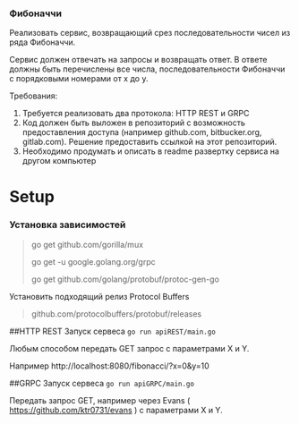 ### Фибоначчи

Реализовать сервис, возвращающий срез последовательности чисел из ряда Фибоначчи.

Сервис должен отвечать на запросы и возвращать ответ.
В ответе должны быть перечислены все числа,
последовательности Фибоначчи с порядковыми номерами от x до y.

Требования:
1. Требуется реализовать два протокола: HTTP REST и GRPC
2. Код должен быть выложен в репозиторий с возможность предоставления доступа (например github.com, bitbucker.org, gitlab.com).
   Решение предоставить ссылкой на этот репозиторий.
3. Необходимо продумать и описать в readme развертку сервиса на другом компьютер


# Setup

### Установка зависимостей

> go get github.com/gorilla/mux
> 
> go get -u google.golang.org/grpc
> 
> go get github.com/golang/protobuf/protoc-gen-go

Установить подходящий релиз Protocol Buffers
> github.com/protocolbuffers/protobuf/releases

##HTTP REST
Запуск сервеса
`go run apiREST/main.go`

Любым способом передать GET запрос с параметрами X и Y.

Например http://localhost:8080/fibonacci/?x=0&y=10

##GRPC
Запуск сервеса
`go run apiGRPC/main.go`

Передать запрос GET, например через Evans ( https://github.com/ktr0731/evans ) с параметрами X и Y.
